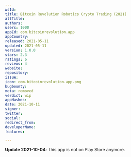 ```yaml
---
wsId: 
title: Bitcoin Revolution Robotics Crypto Trading (2021)
altTitle: 
authors: 
users: 1000
appId: com.bitcoinrevolution.app
appCountry: 
released: 2021-05-11
updated: 2021-05-11
version: 1.0.0
stars: 2.3
ratings: 6
reviews: 4
website: 
repository: 
issue: 
icon: com.bitcoinrevolution.app.png
bugbounty: 
meta: removed
verdict: wip
appHashes: 
date: 2021-10-11
signer: 
twitter: 
social: 
redirect_from: 
developerName: 
features: 

---
```


**Update 2021-10-04**: This app is not on Play Store anymore.

